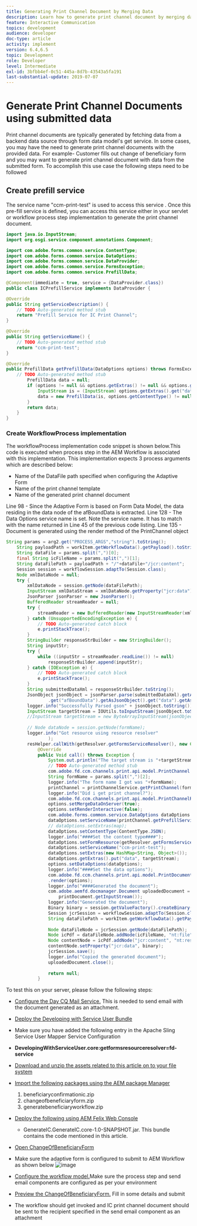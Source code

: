 ```yaml
---
title: Generating Print Channel Document by Merging Data
description: Learn how to generate print channel document by merging data contained in input stream
feature: Interactive Communication
topics: development
audience: developer
doc-type: article
activity: implement
version: 6.4,6.5
topic: Development
role: Developer
level: Intermediate
exl-id: 3bfbb4ef-0c51-445a-8d7b-43543a5fa191
last-substantial-update: 2019-07-07
---
```

# Generate Print Channel Documents using submitted data

 Print channel documents are typically generated by fetching data from a backend data source through form data model's get service. In some cases, you may have the need to generate print channel documents with the provided data. For example- Customer fills out change of beneficiary form and you may want to generate print channel document with data from the submitted form. To accomplish this use case the following steps need to be followed

## Create prefill service 

The service name "ccm-print-test" is used to access this service . Once this pre-fill service is defined, you can access this service either in your servlet or workflow process step implementation to generate the print channel document.

```java
import java.io.InputStream;
import org.osgi.service.component.annotations.Component;

import com.adobe.forms.common.service.ContentType;
import com.adobe.forms.common.service.DataOptions;
import com.adobe.forms.common.service.DataProvider;
import com.adobe.forms.common.service.FormsException;
import com.adobe.forms.common.service.PrefillData;

@Component(immediate = true, service = {DataProvider.class})
public class ICPrefillService implements DataProvider {

@Override
public String getServiceDescription() {
    // TODO Auto-generated method stub
    return "Prefill Service for IC Print Channel";
}

@Override
public String getServiceName() {
    // TODO Auto-generated method stub
    return "ccm-print-test";
}

@Override
public PrefillData getPrefillData(DataOptions options) throws FormsException {
    // TODO Auto-generated method stub
        PrefillData data = null;
        if (options != null && options.getExtras() != null && options.getExtras().get("data") != null) {
            InputStream is = (InputStream) options.getExtras().get("data");
            data = new PrefillData(is, options.getContentType() != null ? options.getContentType() : ContentType.JSON);
        }
        return data;
    }
}

```

### Create WorkflowProcess implementation

The workflowProcess implementation code snippet is shown below.This code is executed when process step in the AEM Workflow is associated with this implementation. This implementation expects 3 process arguments which are described below:

* Name of the DataFile path specified when configuring the Adaptive Form
* Name of the print channel template
* Name of the generated print channel document

Line 98 - Since the Adaptive Form is based on Form Data Model, the data residing in the data node of the afBoundData is extracted.
Line 128 - The Data Options service name is set. Note the service name. It has to match with the name returned in Line 45 of the previous code listing.
Line 135 - Document is generated using the render method of the PrintChannel object


```java
String params = arg2.get("PROCESS_ARGS","string").toString();
    String payloadPath = workItem.getWorkflowData().getPayload().toString();
    String dataFile = params.split(",")[0];
    final String icFileName = params.split(",")[1];
    String dataFilePath = payloadPath + "/"+dataFile+"/jcr:content";
    Session session = workflowSession.adaptTo(Session.class);
    Node xmlDataNode = null;
    try {
        xmlDataNode = session.getNode(dataFilePath);
        InputStream xmlDataStream = xmlDataNode.getProperty("jcr:data").getBinary().getStream();
        JsonParser jsonParser = new JsonParser();
        BufferedReader streamReader = null;
        try {
            streamReader = new BufferedReader(new InputStreamReader(xmlDataStream, "UTF-8"));
        } catch (UnsupportedEncodingException e) {
            // TODO Auto-generated catch block
            e.printStackTrace();
        }
        StringBuilder responseStrBuilder = new StringBuilder();
        String inputStr;
        try {
            while ((inputStr = streamReader.readLine()) != null)
                responseStrBuilder.append(inputStr);
        } catch (IOException e) {
            // TODO Auto-generated catch block
            e.printStackTrace();
        }
        String submittedDataXml = responseStrBuilder.toString();
        JsonObject jsonObject = jsonParser.parse(submittedDataXml).getAsJsonObject().get("afData").getAsJsonObject()
                .get("afBoundData").getAsJsonObject().get("data").getAsJsonObject();
        logger.info("Successfully Parsed gson" + jsonObject.toString());
        InputStream targetStream = IOUtils.toInputStream(jsonObject.toString());
        //InputStream targetStream = new ByteArrayInputStream(jsonObject.toString().getBytes());
        
        // Node dataNode = session.getNode(formName);
        logger.info("Got resource using resource resolver"
                );
        resHelper.callWith(getResolver.getFormsServiceResolver(), new Callable<Void>() {
            @Override
            public Void call() throws Exception {
                System.out.println("The target stream is "+targetStream.available());
                // TODO Auto-generated method stub
                com.adobe.fd.ccm.channels.print.api.model.PrintChannel printChannel = null;
                String formName = params.split(",")[2];
                logger.info("The form name I got was "+formName);
                printChannel = printChannelService.getPrintChannel(formName);
                logger.info("Did i get print channel?");
                com.adobe.fd.ccm.channels.print.api.model.PrintChannelRenderOptions options = new com.adobe.fd.ccm.channels.print.api.model.PrintChannelRenderOptions();
                options.setMergeDataOnServer(true);
                options.setRenderInteractive(false);
                com.adobe.forms.common.service.DataOptions dataOptions = new com.adobe.forms.common.service.DataOptions();
                dataOptions.setServiceName(printChannel.getPrefillService());
                // dataOptions.setExtras(map);
                dataOptions.setContentType(ContentType.JSON);
                logger.info("####Set the content type####");
                dataOptions.setFormResource(getResolver.getFormsServiceResolver().getResource(formName));
                dataOptions.setServiceName("ccm-print-test");
                dataOptions.setExtras(new HashMap<String, Object>());
                dataOptions.getExtras().put("data", targetStream);
                options.setDataOptions(dataOptions);
                logger.info("####Set the data options");
                com.adobe.fd.ccm.channels.print.api.model.PrintDocument printDocument = printChannel
                .render(options);
                logger.info("####Generated the document");
                com.adobe.aemfd.docmanager.Document uploadedDocument = new com.adobe.aemfd.docmanager.Document(
                    printDocument.getInputStream());
                logger.info("Generated the document");
                Binary binary = session.getValueFactory().createBinary(printDocument.getInputStream());
                Session jcrSession = workflowSession.adaptTo(Session.class);
                String dataFilePath = workItem.getWorkflowData().getPayload().toString();
                
                Node dataFileNode = jcrSession.getNode(dataFilePath);
                Node icPdf = dataFileNode.addNode(icFileName, "nt:file");
                Node contentNode = icPdf.addNode("jcr:content", "nt:resource");
                contentNode.setProperty("jcr:data", binary);
                jcrSession.save();
                logger.info("Copied the generated document");
                uploadedDocument.close();
                
                return null;
            }

```

To test this on your server, please follow the following steps:

* [Configure the Day CQ Mail Service.](https://helpx.adobe.com/experience-manager/6-5/communities/using/email.html) This is needed to send email with the document generated as an attachment.
* [Deploy the Developing with Service User Bundle](/help/forms/assets/common-osgi-bundles/DevelopingWithServiceUser.jar)
* Make sure you have added the following entry in the Apache Sling Service User Mapper Service Configuration
* **DevelopingWithServiceUser.core:getformsresourceresolver=fd-service**
* [Download and unzip the assets related to this article on to your file system](assets/prefillservice.zip)
* [Import the following packages using the AEM package Manager](http://localhost:4502/crx/packmgr/index.jsp)
    1. beneficiaryconfirmationic.zip
    2. changeofbeneficiaryform.zip
    3. generatebeneficiaryworkflow.zip
* [Deploy the following using AEM Felix Web Console](http://localhost:4502/system/console/bundles)

    * GenerateIC.GenerateIC.core-1.0-SNAPSHOT.jar. This bundle contains the code mentioned in this article. 

* [Open ChangeOfBeneficiaryForm](http://localhost:4502/content/dam/formsanddocuments/changebeneficiary/jcr:content?wcmmode=disabled)
* Make sure the adaptive form is configured to submit to AEM Workflow as shown below
![image](assets/generateic.PNG)
* [Configure the workflow model.](http://localhost:4502/editor.html/conf/global/settings/workflow/models/ChangesToBeneficiary.html)Make sure the process step and send email components are configured as per your environment
* [Preview the ChangeOfBeneficiaryForm.](http://localhost:4502/content/dam/formsanddocuments/changebeneficiary/jcr:content?wcmmode=disabled) Fill in some details and submit
* The workflow should get invoked and IC print channel document should be sent to the recipient specified in the send email component as an attachment

